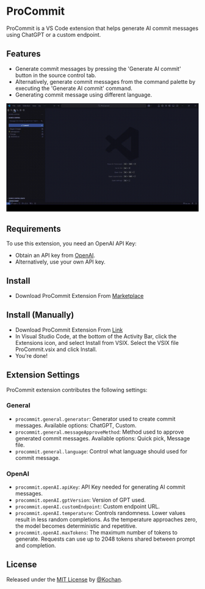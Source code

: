 # ProCommit

ProCommit is a VS Code extension that helps generate AI commit messages using ChatGPT or a custom endpoint.

## Features

- Generate commit messages by pressing the 'Generate AI commit' button in the source control tab.
- Alternatively, generate commit messages from the command palette by executing the 'Generate AI commit' command.
- Generating commit message using different language.

![Example of usage](assets/images/example.gif)

## Requirements

To use this extension, you need an OpenAI API Key:
- Obtain an API key from [OpenAI](https://platform.openai.com/account/api-keys).
- Alternatively, use your own API key.

## Install
- Download ProCommit Extension From [Marketplace](https://marketplace.visualstudio.com/items?itemName=Kochan.pro-commit)

## Install (Manually)
- Download ProCommit Extension From [Link](https://nightly.link/koimoee/ProCommit/workflows/build/main/ProCommit.vsix.zip)
- In Visual Studio Code, at the bottom of the Activity Bar, click the Extensions icon, and select Install from VSIX. Select the VSIX file ProCommit.vsix and click Install.
- You're done!

## Extension Settings

ProCommit extension contributes the following settings:

### General

- `procommit.general.generator`: Generator used to create commit messages. Available options: ChatGPT, Custom.
- `procommit.general.messageApproveMethod`: Method used to approve generated commit messages. Available options: Quick pick, Message file.
- `procommit.general.language`: Control what language should used for commit message.

### OpenAI

- `procommit.openAI.apiKey`: API Key needed for generating AI commit messages.
- `procommit.openAI.gptVersion`: Version of GPT used.
- `procommit.openAI.customEndpoint`: Custom endpoint URL.
- `procommit.openAI.temperature`: Controls randomness. Lower values result in less random completions. As the temperature approaches zero, the model becomes deterministic and repetitive.
- `procommit.openAI.maxTokens`: The maximum number of tokens to generate. Requests can use up to 2048 tokens shared between prompt and completion.

## License

Released under the [MIT License](/LICENSE) by [@Kochan](https://github.com/koimoee).